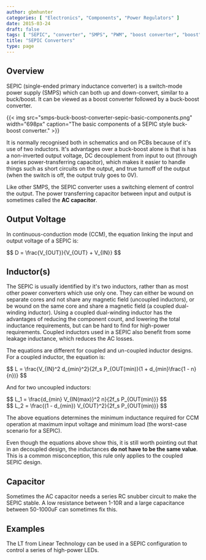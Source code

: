 ```yaml
---
author: gbmhunter
categories: [ "Electronics", "Components", "Power Regulators" ]
date: 2015-03-24
draft: false
tags: [ "SEPIC", "converter", "SMPS", "PWM", "boost converter", "boost", "schematic", "inductor", "capacitor" ]
title: "SEPIC Converters"
type: page
---
```


## Overview

SEPIC (single-ended primary inductance converter) is a switch-mode power supply (SMPS) which can both up and down-convert, similar to a buck/boost. It can be viewed as a boost converter followed by a buck-boost converter.

{{< img src="smps-buck-boost-converter-sepic-basic-components.png" width="698px" caption="The basic components of a SEPIC style buck-boost converter."  >}}

It is normally recognised both in schematics and on PCBs because of it's use of two inductors. It's advantages over a buck-boost alone is that is has a non-inverted output voltage, DC decouplement from input to out (through a series power-transferring capacitor), which makes it easier to handle things such as short circuits on the output, and true turnoff of the output (when the switch is off, the output truly goes to 0V).

Like other SMPS, the SEPIC converter uses a switching element of control the output. The power transferring capacitor between input and output is sometimes called the **AC capacitor**.

## Output Voltage

In continuous-conduction mode (CCM), the equation linking the input and output voltage of a SEPIC is:

<div>$$ D = \frac{V_{OUT}}{V_{OUT} + V_{IN}} $$</div>

## Inductor(s)

The SEPIC is usually identified by it's two inductors, rather than as most other power converters which use only one. They can either be wound on separate cores and not share any magnetic field (uncoupled inductors), or be wound on the same core and share a magnetic field (a coupled dual-winding inductor). Using a coupled dual-winding inductor has the advantages of reducing the component count, and lowering the total inductance requirements, but can be hard to find for high-power requirements. Coupled inductors used in a SEPIC also benefit from some leakage inductance, which reduces the AC losses.

The equations are different for coupled and un-coupled inductor designs. For a coupled inductor, the equation is:

<div>$$ L = \frac{V_{IN}^2 d_{min}^2}{2f_s P_{OUT(min)}(1 + d_{min}\frac{1 - n}{n})} $$</div>

And for two uncoupled inductors:

<div>$$ L_1 = \frac{d_{min} V_{IN(max)}^2 n}{2f_s P_{OUT(min)}} $$</div>

<div>$$ L_2 = \frac{(1 - d_{min}) V_{OUT}^2}{2f_s P_{OUT(min)}} $$</div>

The above equations determines the minimum inductance required for CCM operation at maximum input voltage and minimum load (the worst-case scenario for a SEPIC).

Even though the equations above show this, it is still worth pointing out that in an decoupled design, the inductances **do not have to be the same value**. This is a common misconception, this rule only applies to the coupled SEPIC design.

## Capacitor

Sometimes the AC capacitor needs a series RC snubber circuit to make the SEPIC stable. A low resistance between 1-10R and a large capacitance between 50-1000uF can sometimes fix this.

## Examples

The LT from Linear Technology can be used in a SEPIC configuration to control a series of high-power LEDs.
